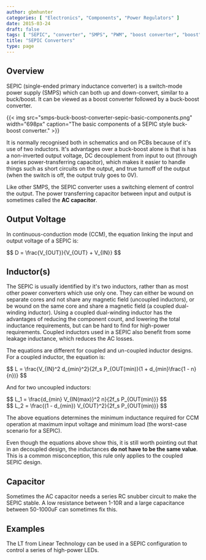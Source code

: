 ```yaml
---
author: gbmhunter
categories: [ "Electronics", "Components", "Power Regulators" ]
date: 2015-03-24
draft: false
tags: [ "SEPIC", "converter", "SMPS", "PWM", "boost converter", "boost", "schematic", "inductor", "capacitor" ]
title: "SEPIC Converters"
type: page
---
```


## Overview

SEPIC (single-ended primary inductance converter) is a switch-mode power supply (SMPS) which can both up and down-convert, similar to a buck/boost. It can be viewed as a boost converter followed by a buck-boost converter.

{{< img src="smps-buck-boost-converter-sepic-basic-components.png" width="698px" caption="The basic components of a SEPIC style buck-boost converter."  >}}

It is normally recognised both in schematics and on PCBs because of it's use of two inductors. It's advantages over a buck-boost alone is that is has a non-inverted output voltage, DC decouplement from input to out (through a series power-transferring capacitor), which makes it easier to handle things such as short circuits on the output, and true turnoff of the output (when the switch is off, the output truly goes to 0V).

Like other SMPS, the SEPIC converter uses a switching element of control the output. The power transferring capacitor between input and output is sometimes called the **AC capacitor**.

## Output Voltage

In continuous-conduction mode (CCM), the equation linking the input and output voltage of a SEPIC is:

<div>$$ D = \frac{V_{OUT}}{V_{OUT} + V_{IN}} $$</div>

## Inductor(s)

The SEPIC is usually identified by it's two inductors, rather than as most other power converters which use only one. They can either be wound on separate cores and not share any magnetic field (uncoupled inductors), or be wound on the same core and share a magnetic field (a coupled dual-winding inductor). Using a coupled dual-winding inductor has the advantages of reducing the component count, and lowering the total inductance requirements, but can be hard to find for high-power requirements. Coupled inductors used in a SEPIC also benefit from some leakage inductance, which reduces the AC losses.

The equations are different for coupled and un-coupled inductor designs. For a coupled inductor, the equation is:

<div>$$ L = \frac{V_{IN}^2 d_{min}^2}{2f_s P_{OUT(min)}(1 + d_{min}\frac{1 - n}{n})} $$</div>

And for two uncoupled inductors:

<div>$$ L_1 = \frac{d_{min} V_{IN(max)}^2 n}{2f_s P_{OUT(min)}} $$</div>

<div>$$ L_2 = \frac{(1 - d_{min}) V_{OUT}^2}{2f_s P_{OUT(min)}} $$</div>

The above equations determines the minimum inductance required for CCM operation at maximum input voltage and minimum load (the worst-case scenario for a SEPIC).

Even though the equations above show this, it is still worth pointing out that in an decoupled design, the inductances **do not have to be the same value**. This is a common misconception, this rule only applies to the coupled SEPIC design.

## Capacitor

Sometimes the AC capacitor needs a series RC snubber circuit to make the SEPIC stable. A low resistance between 1-10R and a large capacitance between 50-1000uF can sometimes fix this.

## Examples

The LT from Linear Technology can be used in a SEPIC configuration to control a series of high-power LEDs.
